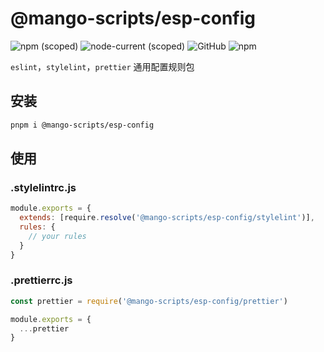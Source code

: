 # @mango-scripts/esp-config

![npm (scoped)](https://img.shields.io/npm/v/@mango-scripts/esp-config) ![node-current (scoped)](https://img.shields.io/node/v/@mango-scripts/esp-config) ![GitHub](https://img.shields.io/github/license/Albertlin0923/mango-scripts) ![npm](https://img.shields.io/npm/dt/@mango-scripts/esp-config)

`eslint`，`stylelint`，`prettier` 通用配置规则包

## 安装

```bash
pnpm i @mango-scripts/esp-config
```

## 使用

### .stylelintrc.js

```js
module.exports = {
  extends: [require.resolve('@mango-scripts/esp-config/stylelint')],
  rules: {
    // your rules
  }
}
```

### .prettierrc.js

```js
const prettier = require('@mango-scripts/esp-config/prettier')

module.exports = {
  ...prettier
}
```
